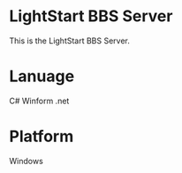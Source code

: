 # LightStart BBS Server
This is the LightStart BBS Server.
# Lanuage
C# Winform .net
# Platform
Windows
